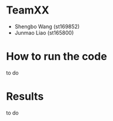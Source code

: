 # TeamXX
- Shengbo Wang (st169852)
- Junmao Liao (st165800)

# How to run the code
to do

# Results
to do
